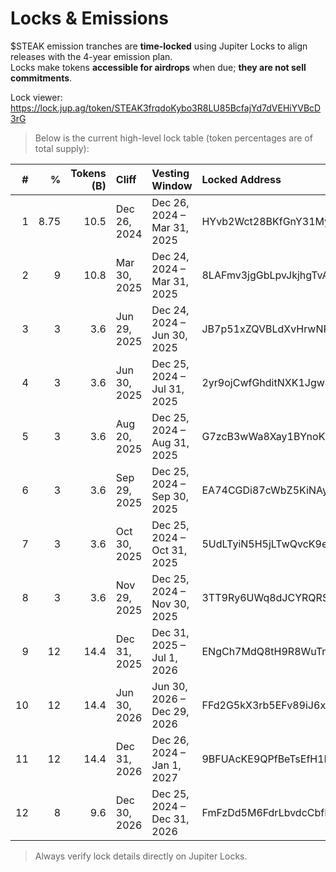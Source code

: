 # Locks & Emissions

$STEAK emission tranches are **time-locked** using Jupiter Locks to align releases with the 4-year emission plan.  
Locks make tokens **accessible for airdrops** when due; **they are not sell commitments**.

Lock viewer: https://lock.jup.ag/token/STEAK3frqdoKybo3R8LU85BcfajYd7dVEHiYVBcD3rG

> Below is the current high-level lock table (token percentages are of total supply):

| # | % | Tokens (B) | Cliff | Vesting Window | Locked Address | Purpose | Owner |
| -:| -:| ----------:| :-----| :--------------| :--------------| :-------| :-----|
| 1 | 8.75 | 10.5 | Dec 26, 2024 | Dec 26, 2024 – Mar 31, 2025 | HYvb2Wct28BKfGnY31MyKXP7axKEgyBEeeTnWVRsWraA | Q1 2025 emissions | Lock1eCoUtwL4pvEnf2bea5LaVcnj6MC5ghpPyjXjFS |
| 2 | 9 | 10.8 | Mar 30, 2025 | Dec 24, 2024 – Mar 31, 2025 | 8LAFmv3jgGbLpvJkjhgTvApotZDPaKVhLPodcoRCCMp6 | Q2 2025 emissions | Lock2zZXKct9deQZiEFEvBt8NyZKnazJWfBL1kQTHcG |
| 3 | 3 | 3.6 | Jun 29, 2025 | Dec 24, 2024 – Jun 30, 2025 | JB7p51xZQVBLdXvHrwNPzr5dKV8hiPYrMKkxeda6rp6H | Q3.1 2025 emissions | Lock3HHFJVZFnpZDFKfmLYqfxuNXMUMCRxqT3db28tu |
| 4 | 3 | 3.6 | Jun 30, 2025 | Dec 25, 2024 – Jul 31, 2025 | 2yr9ojCwfGhditNXK1Jgw1toUa4kqCWZdKpZLy36Ka6J | Q3.2 2025 emissions | Lock4bBm44FVYkcyfHKwQpGSN7XMKoBHWPNvowrRxT4 |
| 5 | 3 | 3.6 | Aug 20, 2025 | Dec 25, 2024 – Aug 31, 2025 | G7zcB3wWa8Xay1BYnoK7QYrEawdvnVdt4tucVZy7Hyje | Q3.3 2025 emissions | Lock5mLfijtTLTX6gx7T3dogtrj2kRVfGhn4ebpzfp5 |
| 6 | 3 | 3.6 | Sep 29, 2025 | Dec 25, 2024 – Sep 30, 2025 | EA74CGDi87cWbZ5KiNAypKGLSKnqs9R2ny1f1cHLpEi7 | Q4.1 2025 emissions | Lock6D9eExCs8XjFyXPtvtFQmf3sqJn2p16Eb3v75ok |
| 7 | 3 | 3.6 | Oct 30, 2025 | Dec 25, 2024 – Oct 31, 2025 | 5UdLTyiN5H5jLTwQvcK9erdnWbgcu1Gu6XuBEUgjcvrL | Q4.2 2025 emissions | Lock7G49ekcxyug2SjcG6ZiMLpbjp2UsoPZAJyFAp2m |
| 8 | 3 | 3.6 | Nov 29, 2025 | Dec 25, 2024 – Nov 30, 2025 | 3TT9Ry6UWq8dJCYRQRS7DbXHPkMKyo4V3dm4E51hmGRo | Q4.3 2025 emissions | Lock8CpDUyHRRkMGWaKjvvXEEYskxcNBSSqfxRoWn86 |
| 9 | 12 | 14.4 | Dec 31, 2025 | Dec 31, 2025 – Jul 1, 2026 | ENgCh7MdQ8tH9R8WuTmrT5E9PA7aUiaoAehDRHkH1gr6 | Q1+Q2 2026 emissions | Lock9pMnATniy9EfLndEbuqbvyrZDVUZkuViFqMf2Qa |
|10 | 12 | 14.4 | Jun 30, 2026 | Jun 30, 2026 – Dec 29, 2026 | FFd2G5kX3rb5EFv89iJ6xKBENTYyA6zW31AAmJRj9pa8 | Q3+Q4 2026 emissions | Lock1ozL54N9sBZab3RfqZ4YXopinmoCjbDH5drygBh |
|11 | 12 | 14.4 | Dec 31, 2026 | Dec 26, 2024 – Jan 1, 2027 | 9BFUAcKE9QPfBeTsEfH1LsA56uqgivuuSjTB3Dk4qFRL | 2027 emissions | LockUPf5VneApyW1UfgMMwykNfetSHdefzboYoe6YiQ |
|12 | 8 | 9.6 | Dec 30, 2026 | Dec 25, 2024 – Dec 31, 2026 | FmFzDd5M6FdrLbvdcCbfEsePDfRBPEpwCPzMUdDybjU9 | 2028 emissions | LockeR4dg9LB6DxPPeq4mfyGCVjhnDhy3G8aFVVnF73 |

> Always verify lock details directly on Jupiter Locks.
